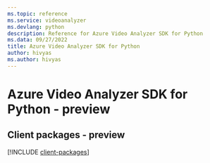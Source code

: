```yaml
---
ms.topic: reference
ms.service: videoanalyzer
ms.devlang: python
description: Reference for Azure Video Analyzer SDK for Python
ms.data: 09/27/2022
title: Azure Video Analyzer SDK for Python
author: hivyas
ms.author: hivyas
---
```

# Azure Video Analyzer SDK for Python - preview

## Client packages - preview
[!INCLUDE [client-packages](video-analyzer-client-index.md)]